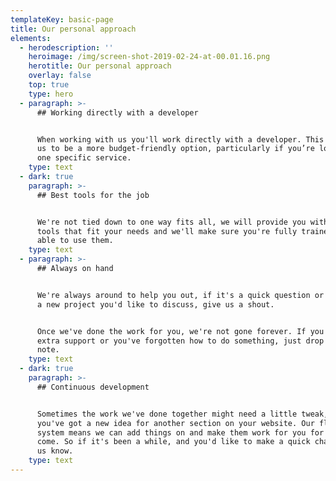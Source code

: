 ```yaml
---
templateKey: basic-page
title: Our personal approach
elements:
  - herodescription: ''
    heroimage: /img/screen-shot-2019-02-24-at-00.01.16.png
    herotitle: Our personal approach
    overlay: false
    top: true
    type: hero
  - paragraph: >-
      ## Working directly with a developer


      When working with us you'll work directly with a developer. This enables
      us to be a more budget-friendly option, particularly if you’re looking for
      one specific service.
    type: text
  - dark: true
    paragraph: >-
      ## Best tools for the job


      We're not tied down to one way fits all, we will provide you with the
      tools that fit your needs and we'll make sure you're fully trained to be
      able to use them.
    type: text
  - paragraph: >-
      ## Always on hand


      We're always around to help you out, if it's a quick question or you have
      a new project you'd like to discuss, give us a shout. 


      Once we've done the work for you, we're not gone forever. If you need any
      extra support or you've forgotten how to do something, just drop us a
      note.
    type: text
  - dark: true
    paragraph: >-
      ## Continuous development


      Sometimes the work we've done together might need a little tweak, or maybe
      you've got a new idea for another section on your website. Our flexible
      system means we can add things on and make them work for you for years to
      come. So if it's been a while, and you'd like to make a quick change, let
      us know.
    type: text
---
```


